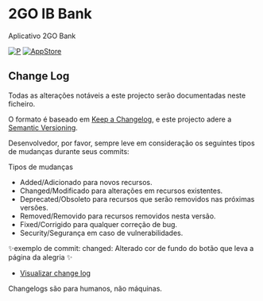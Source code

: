 # 2GO IB Bank

Aplicativo 2GO Bank

[![P](https://gitlab.com/ci2/2go-bank/-/blob/master/public/images/google-play.png)](https://play.google.com/store/apps/details?id=com.ib2gopag.app)
[![AppStore](https://gitlab.com/ci2/2go-bank/-/blob/master/public/images/app-store.png)](https://apps.apple.com/br/app/2go-bank/id1603338816)

## Change Log

Todas as alterações notáveis a este projecto serão documentadas neste ficheiro.

O formato é baseado em [Keep a Changelog](https://keepachangelog.com/pt-BR/1.0.0/),
e este projecto adere a [Semantic Versioning](http://semver.org/spec/v2.0.0.html).

Desenvolvedor, por favor, sempre leve em consideração os seguintes tipos de mudanças durante seus commits:

Tipos de mudanças
- Added/Adicionado para novos recursos.
- Changed/Modificado para alterações em recursos existentes.
- Deprecated/Obsoleto para recursos que serão removidos nas próximas versões.
- Removed/Removido para recursos removidos nesta versão.
- Fixed/Corrigido para qualquer correção de bug.
- Security/Segurança em caso de vulnerabilidades.

✨exemplo de commit:
changed: Alterado cor de fundo do botão que leva a página da alegria  ✨   


- [Visualizar change log](https://gitlab.com/ci2/2go-mobile/blob/master/CHANGELOG.md)

Changelogs são para humanos, não máquinas.
